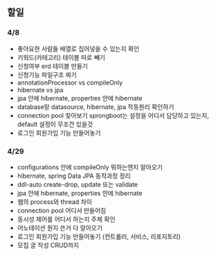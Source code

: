 ## 할일
### 4/8
- 좋아요한 사람들 배열로 집어넣을 수 있는지 확인
- 키워드(카테고리) 테이블 따로 빼기
- 신청여부 erd 테이블 만들기
- 신청기능 파일구조 짜기
- annotationProcessor vs compileOnly
- hibernate vs jpa
- jpa 안에 hibernate, properties 안에 hibernate
- database랑 datasource, hibernate, jpa 작동원리 확인하기
- connection pool 찾아보기 sprongboot는 설정을 어디서 담당하고 있는지, default 설정이 무조건 있을것
- 로그인 회원가입 기능 만들어놓기

### 4/29
- configurations 안에 compileOnly 뭐하는앤지 알아오기
- hibernate, spring Data JPA 동작과정 정리
- ddl-auto create-drop, update 또는 validate
- jpa 안에 hibernate, properties 안에 hibernate
- 웹의 process와 thread 차이
- connection pool 어디서 만들어짐
- 동시성 제어를 어디서 하는지 주체 확인
- 어노테이션 뭔지 쓴거 다 알아오기
- 로그인 회원가입 기능 만들어놓기 (컨트롤러, 서비스, 리포지토리)
- 모집 글 작성 CRUD까지
